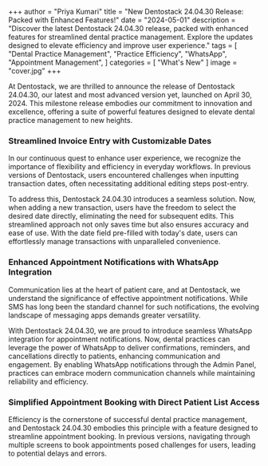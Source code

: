 +++
author = "Priya Kumari"
title = "New Dentostack 24.04.30 Release: Packed with Enhanced Features!"
date = "2024-05-01"
description = "Discover the latest Dentostack 24.04.30 release, packed with enhanced features for streamlined dental practice management. Explore the updates designed to elevate efficiency and improve user experience."
tags = [
    "Dental Practice Management",
    "Practice Efficiency",
    "WhatsApp",
    "Appointment Management",
]
categories = [
    "What's New"
]
image = "cover.jpg"
+++

At Dentostack, we are thrilled to announce the release of Dentostack 24.04.30, our latest and most advanced version yet, launched on April 30, 2024. This milestone release embodies our commitment to innovation and excellence, offering a suite of powerful features designed to elevate dental practice management to new heights.

### Streamlined Invoice Entry with Customizable Dates

In our continuous quest to enhance user experience, we recognize the importance of flexibility and efficiency in everyday workflows. In previous versions of Dentostack, users encountered challenges when inputting transaction dates, often necessitating additional editing steps post-entry.

To address this, Dentostack 24.04.30 introduces a seamless solution. Now, when adding a new transaction, users have the freedom to select the desired date directly, eliminating the need for subsequent edits. This streamlined approach not only saves time but also ensures accuracy and ease of use. With the date field pre-filled with today's date, users can effortlessly manage transactions with unparalleled convenience.

### Enhanced Appointment Notifications with WhatsApp Integration

Communication lies at the heart of patient care, and at Dentostack, we understand the significance of effective appointment notifications. While SMS has long been the standard channel for such notifications, the evolving landscape of messaging apps demands greater versatility.

With Dentostack 24.04.30, we are proud to introduce seamless WhatsApp integration for appointment notifications. Now, dental practices can leverage the power of WhatsApp to deliver confirmations, reminders, and cancellations directly to patients, enhancing communication and engagement. By enabling WhatsApp notifications through the Admin Panel, practices can embrace modern communication channels while maintaining reliability and efficiency.

### Simplified Appointment Booking with Direct Patient List Access

Efficiency is the cornerstone of successful dental practice management, and Dentostack 24.04.30 embodies this principle with a feature designed to streamline appointment booking. In previous versions, navigating through multiple screens to book appointments posed challenges for users, leading to potential delays and errors.
